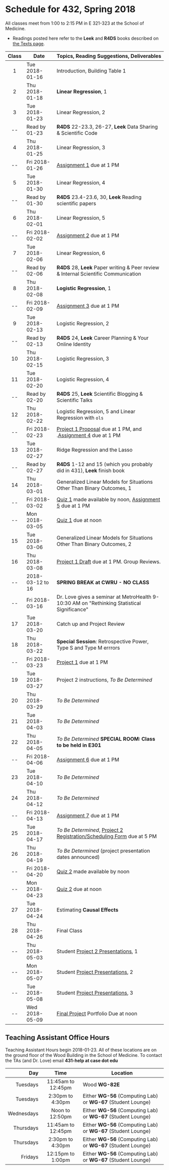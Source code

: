 # Schedule for 432, Spring 2018

All classes meet from 1:00 to 2:15 PM in E 321-323 at the School of Medicine. 

- Readings posted here refer to the **Leek** and **R4DS** books described on [the Texts page](https://github.com/THOMASELOVE/432-2018/tree/master/texts). 

Class | Date | Topics, Reading Suggestions, Deliverables
:----: | ---------- | ------------------------------------------------------------
1 | Tue 2018-01-16 | Introduction, Building Table 1
2 | Thu 2018-01-18 | **Linear Regression**, 1
3 | Tue 2018-01-23 | Linear Regression, 2 
-- | Read by 01-23 | **R4DS** 22-23.3, 26-27, **Leek** Data Sharing & Scientific Code
4 | Thu 2018-01-25 | Linear Regression, 3
-- | Fri 2018-01-26 | [Assignment 1](https://github.com/THOMASELOVE/432-2018/tree/master/assignments) due at 1 PM
5 | Tue 2018-01-30 | Linear Regression, 4 
-- | Read by 01-30 | **R4DS** 23.4-23.6, 30, **Leek** Reading scientific papers
6 | Thu 2018-02-01 | Linear Regression, 5
-- | Fri 2018-02-02 | [Assignment 2](https://github.com/THOMASELOVE/432-2018/tree/master/assignments) due at 1 PM
7 | Tue 2018-02-06 | Linear Regression, 6 
-- | Read by 02-06 | **R4DS** 28, **Leek** Paper writing & Peer review & Internal Scientific Communication
8 | Thu 2018-02-08 | **Logistic Regression**, 1
-- | Fri 2018-02-09 | [Assignment 3](https://github.com/THOMASELOVE/432-2018/tree/master/assignments) due at 1 PM
9 | Tue 2018-02-13 | Logistic Regression, 2 
-- | Read by 02-13 | **R4DS** 24, **Leek** Career Planning & Your Online Identity
10 | Thu 2018-02-15 | Logistic Regression, 3
11 | Tue 2018-02-20 | Logistic Regression, 4
-- | Read by 02-20 | **R4DS** 25, **Leek** Scientific Blogging & Scientific Talks
12 | Thu 2018-02-22 | Logistic Regression, 5 and Linear Regression with `ols`
-- | Fri 2018-02-23 | [Project 1 Proposal](https://github.com/THOMASELOVE/432-2018/tree/master/projects/project1) due at 1 PM, and .[Assignment 4](https://github.com/THOMASELOVE/432-2018/tree/master/assignments) due at 1 PM
13 | Tue 2018-02-27 | Ridge Regression and the Lasso
-- | Read by 02-27 | **R4DS** 1-12 and 15 (which you probably did in 431), **Leek** finish book
14 | Thu 2018-03-01 | Generalized Linear Models for Situations Other Than Binary Outcomes, 1
-- | Fri 2018-03-02 | [Quiz 1](https://github.com/THOMASELOVE/432-2018/tree/master/quizzes) made available by noon, [Assignment 5](https://github.com/THOMASELOVE/432-2018/tree/master/assignments) due at 1 PM
--  | Mon 2018-03-05 | [Quiz 1](https://github.com/THOMASELOVE/432-2018/tree/master/quizzes) due at noon
15 | Tue 2018-03-06 | Generalized Linear Models for Situations Other Than Binary Outcomes, 2
16 | Thu 2018-03-08 | [Project 1 Draft](https://github.com/THOMASELOVE/432-2018/tree/master/projects/project1) due at 1 PM. Group Reviews.
-- | 2018-03-12 to 16 | **SPRING BREAK at CWRU - NO CLASS**
-- | Fri 2018-03-16 | Dr. Love gives a seminar at MetroHealth 9-10:30 AM on "Rethinking Statistical Significance"
17 | Tue 2018-03-20 | Catch up and Project Review
18 | Thu 2018-03-22 | **Special Session**: Retrospective Power, Type S and Type M errrors
-- | Fri 2018-03-23 | [Project 1](https://github.com/THOMASELOVE/432-2018/blob/master/projects/README.md) due at 1 PM
19 | Tue 2018-03-27 | Project 2 instructions, *To Be Determined*
20 | Thu 2018-03-29 | *To Be Determined*
21 | Tue 2018-04-03 | *To Be Determined* 
22 | Thu 2018-04-05 | *To Be Determined* **SPECIAL ROOM: Class to be held in E301**
-- | Fri 2018-04-06 | [Assignment 6](https://github.com/THOMASELOVE/432-2018/tree/master/assignments) due at 1 PM
23 | Tue 2018-04-10 | *To Be Determined*
24 | Thu 2018-04-12 | *To Be Determined*
-- | Fri 2018-04-13 | [Assignment 7](https://github.com/THOMASELOVE/432-2018/tree/master/assignments) due at 1 PM
25 | Tue 2018-04-17 | *To Be Determined*, [Project 2 Registration/Scheduling Form](https://goo.gl/forms/Zfgnq5pyAAzAlmUm1) due at 5 PM
26 | Thu 2018-04-19 | *To Be Determined* (project presentation dates announced)
--  | Fri 2018-04-20 | [Quiz 2](https://github.com/THOMASELOVE/432-2018/tree/master/quizzes) made available by noon
--  | Mon 2018-04-23 | [Quiz 2](https://github.com/THOMASELOVE/432-2018/tree/master/quizzes) due at noon
27 | Tue 2018-04-24 | Estimating **Causal Effects**
28 | Thu 2018-04-26 | Final Class
-- | Thu 2018-05-03 | Student [Project 2 Presentations](https://github.com/THOMASELOVE/432-2018/tree/master/projects/project2), 1
-- | Mon 2018-05-07 | Student [Project Presentations](https://github.com/THOMASELOVE/432-2018/tree/master/projects/project2), 2
-- | Tue 2018-05-08 | Student [Project Presentations](https://github.com/THOMASELOVE/432-2018/tree/master/projects/project2), 3
-- | Wed 2018-05-09 | [Final Project](https://github.com/THOMASELOVE/432-2018/tree/master/projects/project2) Portfolio Due at noon

## Teaching Assistant Office Hours

Teaching Assistant Hours begin 2018-01-23. All of these locations are on the ground floor of the Wood Building in the School of Medicine. To contact the TAs (and Dr. Love) email **431-help at case dot edu**

Day | Time | Location
--------: | :----------------: | -----------------
Tuesdays  | 11:45am to 12:45pm | Wood **WG-82E**
Tuesdays  | 2:30pm to 4:30pm | Either **WG-56** (Computing Lab) or **WG-67** (Student Lounge)
Wednesdays | Noon to 12:50pm | Either **WG-56** (Computing Lab) or **WG-67** (Student Lounge)
Thursdays | 11:45am to 12:45pm | Either **WG-56** (Computing Lab) or **WG-67** (Student Lounge)
Thursdays  | 2:30pm to 4:30pm | Either **WG-56** (Computing Lab) or **WG-67** (Student Lounge)
Fridays | 12:15pm to 1:00pm | Either **WG-56** (Computing Lab) or **WG-67** (Student Lounge)
